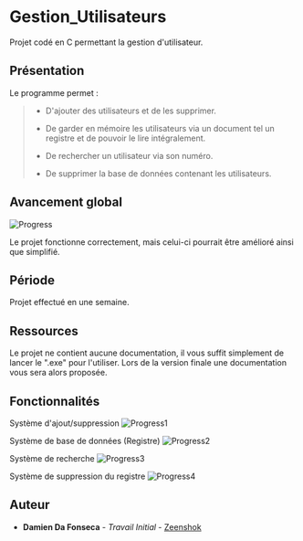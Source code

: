 # Gestion_Utilisateurs
Projet codé en C permettant la gestion d'utilisateur.

## Présentation 

Le programme permet :

> - D'ajouter des utilisateurs et de les supprimer.
>
> - De garder en mémoire les utilisateurs via un document tel un registre et de pouvoir le lire intégralement.
>
> - De rechercher un utilisateur via son numéro.
>
> - De supprimer la base de données contenant les utilisateurs.

## Avancement global
   ![Progress](http://progressed.io/bar/75)
   
Le projet fonctionne correctement, mais celui-ci pourrait être amélioré ainsi que simplifié.

## Période
Projet effectué en une semaine.

## Ressources
Le projet ne contient aucune documentation, il vous suffit simplement de lancer le ".exe" pour l'utiliser. Lors de la version finale une documentation vous sera alors proposée.

## Fonctionnalités 
Système d'ajout/suppression
  ![Progress1](http://progressed.io/bar/100?title=done)

Système de base de données (Registre)
  ![Progress2](http://progressed.io/bar/100?title=done)

Système de recherche
  ![Progress3](http://progressed.io/bar/80?title=done)

Système de suppression du registre
  ![Progress4](http://progressed.io/bar/100?title=done)

## Auteur
* **Damien Da Fonseca** - *Travail Initial* - [Zeenshok](https://github.com/DaFonsecaDamien)
